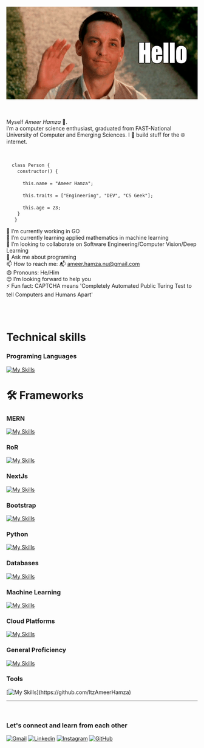 ![Profile Image](https://github.com/ItzAmeerHamza/ItzAmeerHamza/blob/main/hello-gif-15.gif)  
<br />
<br />

Myself _Ameer Hamza_ 👋.  
I’m a computer science enthusiast, graduated from FAST-National University of Computer and Emerging Sciences. I 🔧 build stuff for the 🌐 internet.

<br />


```
  class Person {
    constructor() {

      this.name = "Ameer Hamza";

      this.traits = ["Engineering", "DEV", "CS Geek"];

      this.age = 23;                                                      
    }
   }
 ```


 🔭 I’m currently working in GO <br />
 🌱 I’m currently learning applied mathematics in machine learning <br />
 👯 I’m looking to collaborate on Software Engineering/Computer Vision/Deep Learning <br />
 💬 Ask me about programing <br />
 📫 How to reach me: 📬 ameer.hamza.nu@gmail.com <br />
 😄 Pronouns: He/Him <br />
 😊 I’m looking forward to help you <br />
 ⚡ Fun fact: CAPTCHA means 'Completely Automated Public Turing Test to tell Computers and Humans Apart' <br />
 
 <br />
 <br />
 
 # Technical skills
 ### Programing Languages
 [![My Skills](https://skillicons.dev/icons?i=python,js,cpp,bash,php,golang,cs,html,css,sass,tailwind)](https://github.com/ItzAmeerHamza)
 
 
 # 🛠 Frameworks
 ### MERN
 [![My Skills](https://skillicons.dev/icons?i=mongodb,express,react,nodejs)](https://github.com/ItzAmeerHamza)
 ### RoR
 [![My Skills](https://skillicons.dev/icons?i=ruby,rails)](https://github.com/ItzAmeerHamza)
 ### NextJs
 [![My Skills](https://skillicons.dev/icons?i=nextjs)](https://github.com/ItzAmeerHamza)
 ### Bootstrap
 [![My Skills](https://skillicons.dev/icons?i=bootstrap)](https://github.com/ItzAmeerHamza)
 ### Python
 [![My Skills](https://skillicons.dev/icons?i=django,fastapi)](https://github.com/ItzAmeerHamza)

 
 ### Databases
 [![My Skills](https://skillicons.dev/icons?i=mysql,sqlite,postgres,mongodb)](https://github.com/ItzAmeerHamza)
 ### Machine Learning
 [![My Skills](https://skillicons.dev/icons?i=qt,pytorch,py,opencv,matlab,tensorflow,sklearn)](https://github.com/ItzAmeerHamza)
 ### Cloud Platforms
 [![My Skills](https://skillicons.dev/icons?i=gcp,heroku,github)](https://github.com/ItzAmeerHamza)
 ### General Proficiency
 [![My Skills](https://skillicons.dev/icons?i=jquery,ts,postman,npm,anaconda,selenium,latex,git,github)](https://github.com/ItzAmeerHamza)
 ### Tools
 [![My Skills](https://skillicons.dev/icons?i=notion,vscode,visualstudio,linux,pycharm,)](https://github.com/ItzAmeerHamza)

 ----

 <br />
 
 ### Let's connect and learn from each other
  [![Gmail](https://skillicons.dev/icons?i=gmail)](mailto:your-email@gmail.com)
  [![Linkedin](https://skillicons.dev/icons?i=linkedin)](https://www.linkedin.com/in/contact-ameer-hamza/)
  [![Instagram](https://skillicons.dev/icons?i=instagram)](https://www.instagram.com/am33r_ham2a/)
  [![GitHub](https://skillicons.dev/icons?i=github)](https://github.com/ItzAmeerHamza)

<!--
**ItzAmeerHamza/ItzAmeerHamza** is a ✨ _special_ ✨ repository because its `README.md` (this file) appears on your GitHub profile.


Here are some ideas to get you started:
-->
